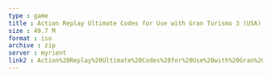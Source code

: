 ```yaml
---
type : game
title : Action Replay Ultimate Codes for Use with Gran Turismo 3 (USA) (Unl) (v2
size : 49.7 M
format : iso
archive : zip
server : myrient
link2 : Action%20Replay%20Ultimate%20Codes%20for%20Use%20with%20Gran%20Turismo%203%20%28USA%29%20%28Unl%29%20%28v2.0%29
---
```

